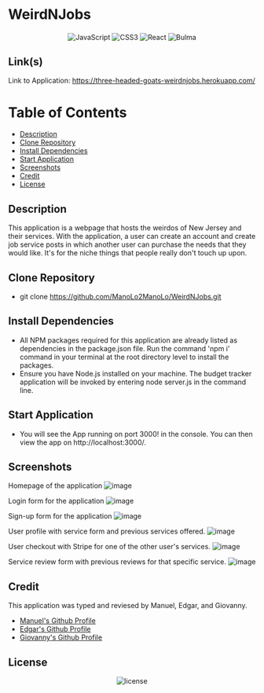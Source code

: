 # WeirdNJobs
<p align="center">
    <img align="center" src="https://img.shields.io/badge/-JavaScript-000000?style=for-the-badge&logo=JavaScript" alt="JavaScript" />
    <img align="center" src="https://img.shields.io/badge/-CSS3-000000?style=for-the-badge&logo=CSS3" alt="CSS3" />
    <img align="center" src="https://img.shields.io/badge/-React-000000?style=for-the-badge&logo=React" alt="React" />
    <img align="center" src="https://img.shields.io/badge/-Bulma-000000?style=for-the-badge&logo=Bulma" alt="Bulma" />
</p>

## Link(s)
Link to Application: https://three-headed-goats-weirdnjobs.herokuapp.com/

# Table of Contents 

* [Description](#description)
* [Clone Repository](#clone-repository)
* [Install Dependencies](#install-dependencies)
* [Start Application](#start-application)
* [Screenshots](#screenshots)
* [Credit](#credit)
* [License](#license)


## Description
This application is a webpage that hosts the weirdos of New Jersey and their services. With the application, a user can create an account and create job service posts
in which another user can purchase the needs that they would like. It's for the niche things that people really don't touch up upon.

## Clone Repository
* git clone https://github.com/ManoLo2ManoLo/WeirdNJobs.git

## Install Dependencies
* All NPM packages required for this application are already listed as dependencies in the package.json file. Run the
command 'npm i' command in your terminal at the root directory level to install the packages.
* Ensure you have Node.js installed on your machine. The budget tracker application will be invoked by entering node server.js in the command line.

## Start Application
* You will see the App running on port 3000! in the console. You can then view the app on http://localhost:3000/.

## Screenshots
Homepage of the application
![image](https://user-images.githubusercontent.com/88305762/152281262-a75cf467-b569-4681-93e2-401ce3f52737.png)

Login form for the application
![image](https://user-images.githubusercontent.com/88305762/152281294-c546d5d0-07ed-42fe-8739-24a1d03693b2.png)

Sign-up form for the application
![image](https://user-images.githubusercontent.com/88305762/152281341-c688286f-7f2d-48ed-9d14-eae859137492.png)

User profile with service form and previous services offered.
![image](https://user-images.githubusercontent.com/88305762/152281392-c851ef8b-2a6b-459e-a3ac-0ae0a3cf1eea.png)

User checkout with Stripe for one of the other user's services.
![image](https://user-images.githubusercontent.com/88305762/152281449-8dac3e43-572b-4bcd-81cc-799e5b53341e.png)

Service review form with previous reviews for that specific service.
![image](https://user-images.githubusercontent.com/88305762/152281502-4ee91c58-0416-486a-afd5-057a420dc856.png)

## Credit
This application was typed and reviesed by Manuel, Edgar, and Giovanny. <br />

* [Manuel's Github Profile](https://github.com/ManoLo2ManoLo)
* [Edgar's Github Profile](https://github.com/ChidoGang)
* [Giovanny's Github Profile](https://github.com/NeXFP)

## License
<p align="center">
    <img align="center" src="https://img.shields.io/github/license/ManoLo2ManoLo/WeirdNJobs?style=for-the-badge" alt="license" />
</p>
